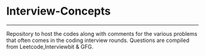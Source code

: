 # Interview-Concepts
___
Repository to host the codes along with comments for the various problems that often comes in the coding interview rounds. Questions are compiled from Leetcode,Interviewbit & GFG.
